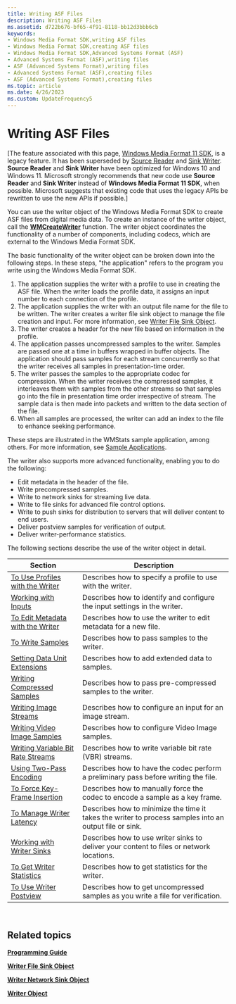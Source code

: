 ```yaml
---
title: Writing ASF Files
description: Writing ASF Files
ms.assetid: d722b676-bf65-4f91-8118-bb12d3bbb6cb
keywords:
- Windows Media Format SDK,writing ASF files
- Windows Media Format SDK,creating ASF files
- Windows Media Format SDK,Advanced Systems Format (ASF)
- Advanced Systems Format (ASF),writing files
- ASF (Advanced Systems Format),writing files
- Advanced Systems Format (ASF),creating files
- ASF (Advanced Systems Format),creating files
ms.topic: article
ms.date: 4/26/2023
ms.custom: UpdateFrequency5
---
```


# Writing ASF Files

\[The feature associated with this page, [Windows Media Format 11 SDK](/windows/win32/wmformat/windows-media-format-11-sdk), is a legacy feature. It has been superseded by [Source Reader](/windows/win32/medfound/source-reader) and [Sink Writer](/windows/win32/medfound/sink-writer). **Source Reader** and **Sink Writer** have been optimized for Windows 10 and Windows 11. Microsoft strongly recommends that new code use **Source Reader** and **Sink Writer** instead of **Windows Media Format 11 SDK**, when possible. Microsoft suggests that existing code that uses the legacy APIs be rewritten to use the new APIs if possible.\]

You can use the writer object of the Windows Media Format SDK to create ASF files from digital media data. To create an instance of the writer object, call the [**WMCreateWriter**](/previous-versions/windows/desktop/api/Wmsdkidl/nf-wmsdkidl-wmcreatewriter) function. The writer object coordinates the functionality of a number of components, including codecs, which are external to the Windows Media Format SDK.

The basic functionality of the writer object can be broken down into the following steps. In these steps, "the application" refers to the program you write using the Windows Media Format SDK.

1.  The application supplies the writer with a profile to use in creating the ASF file. When the writer loads the profile data, it assigns an input number to each connection of the profile.
2.  The application supplies the writer with an output file name for the file to be written. The writer creates a writer file sink object to manage the file creation and input. For more information, see [Writer File Sink Object](writer-file-sink-object.md).
3.  The writer creates a header for the new file based on information in the profile.
4.  The application passes uncompressed samples to the writer. Samples are passed one at a time in buffers wrapped in buffer objects. The application should pass samples for each stream concurrently so that the writer receives all samples in presentation-time order.
5.  The writer passes the samples to the appropriate codec for compression. When the writer receives the compressed samples, it interleaves them with samples from the other streams so that samples go into the file in presentation time order irrespective of stream. The sample data is then made into packets and written to the data section of the file.
6.  When all samples are processed, the writer can add an index to the file to enhance seeking performance.

These steps are illustrated in the WMStats sample application, among others. For more information, see [Sample Applications](sample-applications.md).

The writer also supports more advanced functionality, enabling you to do the following:

-   Edit metadata in the header of the file.
-   Write precompressed samples.
-   Write to network sinks for streaming live data.
-   Write to file sinks for advanced file control options.
-   Write to push sinks for distribution to servers that will deliver content to end users.
-   Deliver postview samples for verification of output.
-   Deliver writer-performance statistics.

The following sections describe the use of the writer object in detail.



| Section                                                                    | Description                                                                                            |
|----------------------------------------------------------------------------|--------------------------------------------------------------------------------------------------------|
| [To Use Profiles with the Writer](to-use-profiles-with-the-writer.md)     | Describes how to specify a profile to use with the writer.                                             |
| [Working with Inputs](working-with-inputs.md)                             | Describes how to identify and configure the input settings in the writer.                              |
| [To Edit Metadata with the Writer](to-edit-metadata-with-the-writer.md)   | Describes how to use the writer to edit metadata for a new file.                                       |
| [To Write Samples](to-write-samples.md)                                   | Describes how to pass samples to the writer.                                                           |
| [Setting Data Unit Extensions](setting-data-unit-extensions.md)           | Describes how to add extended data to samples.                                                         |
| [Writing Compressed Samples](writing-compressed-samples.md)               | Describes how to pass pre-compressed samples to the writer.                                            |
| [Writing Image Streams](writing-image-streams.md)                         | Describes how to configure an input for an image stream.                                               |
| [Writing Video Image Samples](writing-video-image-samples.md)             | Describes how to configure Video Image samples.                                                        |
| [Writing Variable Bit Rate Streams](writing-variable-bit-rate-streams.md) | Describes how to write variable bit rate (VBR) streams.                                                |
| [Using Two-Pass Encoding](using-two-pass-encoding.md)                     | Describes how to have the codec perform a preliminary pass before writing the file.                    |
| [To Force Key-Frame Insertion](to-force-key-frame-insertion.md)           | Describes how to manually force the codec to encode a sample as a key frame.                           |
| [To Manage Writer Latency](to-manage-writer-latency.md)                   | Describes how to minimize the time it takes the writer to process samples into an output file or sink. |
| [Working with Writer Sinks](working-with-writer-sinks.md)                 | Describes how to use writer sinks to deliver your content to files or network locations.               |
| [To Get Writer Statistics](to-get-writer-statistics.md)                   | Describes how to get statistics for the writer.                                                        |
| [To Use Writer Postview](to-use-writer-postview.md)                       | Describes how to get uncompressed samples as you write a file for verification.                        |



 

## Related topics

<dl> <dt>

[**Programming Guide**](programming-guide.md)
</dt> <dt>

[**Writer File Sink Object**](writer-file-sink-object.md)
</dt> <dt>

[**Writer Network Sink Object**](writer-network-sink-object.md)
</dt> <dt>

[**Writer Object**](writer-object.md)
</dt> </dl>

 

 




